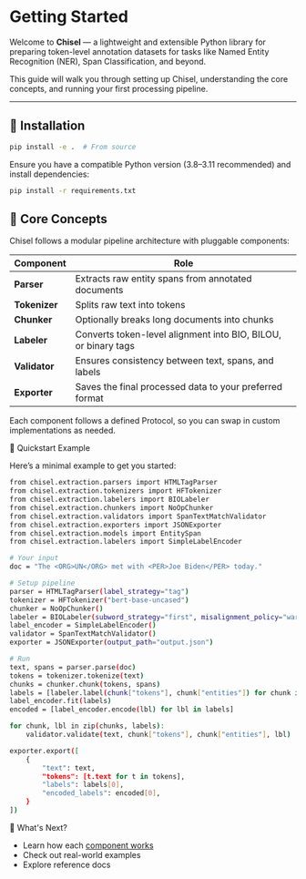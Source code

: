 # Getting Started

Welcome to **Chisel** — a lightweight and extensible Python library for preparing token-level annotation datasets for tasks like Named Entity Recognition (NER), Span Classification, and beyond.

This guide will walk you through setting up Chisel, understanding the core concepts, and running your first processing pipeline.

---

## 🧰 Installation

```bash
pip install -e .  # From source
```

Ensure you have a compatible Python version (3.8–3.11 recommended) and install dependencies:

```bash
pip install -r requirements.txt
```


## 🧱 Core Concepts
Chisel follows a modular pipeline architecture with pluggable components:

| Component     | Role                                                           |
| ------------- | -------------------------------------------------------------- |
| **Parser**    | Extracts raw entity spans from annotated documents             |
| **Tokenizer** | Splits raw text into tokens                                    |
| **Chunker**   | Optionally breaks long documents into chunks                   |
| **Labeler**   | Converts token-level alignment into BIO, BILOU, or binary tags |
| **Validator** | Ensures consistency between text, spans, and labels            |
| **Exporter**  | Saves the final processed data to your preferred format        |

Each component follows a defined Protocol, so you can swap in custom implementations as needed.

🚀 Quickstart Example

Here’s a minimal example to get you started:

```bash
from chisel.extraction.parsers import HTMLTagParser
from chisel.extraction.tokenizers import HFTokenizer
from chisel.extraction.labelers import BIOLabeler
from chisel.extraction.chunkers import NoOpChunker
from chisel.extraction.validators import SpanTextMatchValidator
from chisel.extraction.exporters import JSONExporter
from chisel.extraction.models import EntitySpan
from chisel.extraction.labelers import SimpleLabelEncoder

# Your input
doc = "The <ORG>UN</ORG> met with <PER>Joe Biden</PER> today."

# Setup pipeline
parser = HTMLTagParser(label_strategy="tag")
tokenizer = HFTokenizer("bert-base-uncased")
chunker = NoOpChunker()
labeler = BIOLabeler(subword_strategy="first", misalignment_policy="warn")
label_encoder = SimpleLabelEncoder()
validator = SpanTextMatchValidator()
exporter = JSONExporter(output_path="output.json")

# Run
text, spans = parser.parse(doc)
tokens = tokenizer.tokenize(text)
chunks = chunker.chunk(tokens, spans)
labels = [labeler.label(chunk["tokens"], chunk["entities"]) for chunk in chunks]
label_encoder.fit(labels)
encoded = [label_encoder.encode(lbl) for lbl in labels]

for chunk, lbl in zip(chunks, labels):
    validator.validate(text, chunk["tokens"], chunk["entities"], lbl)

exporter.export([
    {
        "text": text,
        "tokens": [t.text for t in tokens],
        "labels": labels[0],
        "encoded_labels": encoded[0],
    }
])
```

📖 What's Next?

- Learn how each [component works](components/parsers.md)
- Check out real-world examples
- Explore reference docs

